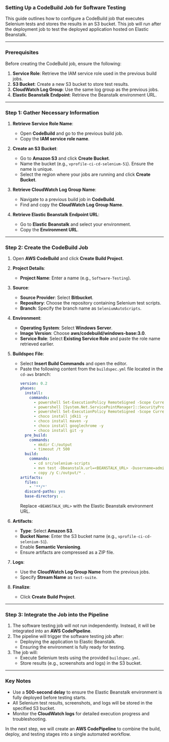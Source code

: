 ### **Setting Up a CodeBuild Job for Software Testing**

This guide outlines how to configure a CodeBuild job that executes Selenium tests and stores the results in an S3 bucket. This job will run after the deployment job to test the deployed application hosted on Elastic Beanstalk.

---

### **Prerequisites**
Before creating the CodeBuild job, ensure the following:
1. **Service Role**: Retrieve the IAM service role used in the previous build jobs.
2. **S3 Bucket**: Create a new S3 bucket to store test results.
3. **CloudWatch Log Group**: Use the same log group as the previous jobs.
4. **Elastic Beanstalk Endpoint**: Retrieve the Beanstalk environment URL.

---

### **Step 1: Gather Necessary Information**
1. **Retrieve Service Role Name**:
   - Open **CodeBuild** and go to the previous build job.
   - Copy the **IAM service role name**.

2. **Create an S3 Bucket**:
   - Go to **Amazon S3** and click **Create Bucket**.
   - Name the bucket (e.g., `vprofile-ci-cd-selenium-51`). Ensure the name is unique.
   - Select the region where your jobs are running and click **Create Bucket**.

3. **Retrieve CloudWatch Log Group Name**:
   - Navigate to a previous build job in **CodeBuild**.
   - Find and copy the **CloudWatch Log Group Name**.

4. **Retrieve Elastic Beanstalk Endpoint URL**:
   - Go to **Elastic Beanstalk** and select your environment.
   - Copy the **Environment URL**.

---

### **Step 2: Create the CodeBuild Job**
1. Open **AWS CodeBuild** and click **Create Build Project**.

2. **Project Details**:
   - **Project Name**: Enter a name (e.g., `Software-Testing`).

3. **Source**:
   - **Source Provider**: Select **Bitbucket**.
   - **Repository**: Choose the repository containing Selenium test scripts.
   - **Branch**: Specify the branch name as `SeleniumAutoScripts`.

4. **Environment**:
   - **Operating System**: Select **Windows Server**.
   - **Image Version**: Choose **aws/codebuild/windows-base:3.0**.
   - **Service Role**: Select **Existing Service Role** and paste the role name retrieved earlier.

5. **Buildspec File**:
   - Select **Insert Build Commands** and open the editor.
   - Paste the following content from the `buildspec.yml` file located in the `cd-aws` branch:
     ```yaml
     version: 0.2
     phases:
       install:
         commands:
           - powershell Set-ExecutionPolicy RemoteSigned -Scope CurrentUser
           - powershell [System.Net.ServicePointManager]::SecurityProtocol = [System.Net.SecurityProtocolType]::Tls12
           - powershell Set-ExecutionPolicy RemoteSigned -Scope CurrentUser
           - choco install jdk11 -y
           - choco install maven -y
           - choco install googlechrome -y
           - choco install git -y
       pre_build:
         commands:
           - mkdir C:/output
           - timeout /t 500
       build:
         commands:
           - cd src/selenium-scripts
           - mvn test -Dbeanstalk.url=<BEANSTALK_URL> -Dusername=admin -Dpassword=admin123
           - copy /y C:/output/* .
     artifacts:
       files:
         - '**/*'
       discard-paths: yes
       base-directory: .
     ```
     Replace `<BEANSTALK_URL>` with the Elastic Beanstalk environment URL.

6. **Artifacts**:
   - **Type**: Select **Amazon S3**.
   - **Bucket Name**: Enter the S3 bucket name (e.g., `vprofile-ci-cd-selenium-51`).
   - Enable **Semantic Versioning**.
   - Ensure artifacts are compressed as a ZIP file.

7. **Logs**:
   - Use the **CloudWatch Log Group Name** from the previous jobs.
   - Specify **Stream Name** as `test-suite`.

8. **Finalize**:
   - Click **Create Build Project**.

---

### **Step 3: Integrate the Job into the Pipeline**
1. The software testing job will not run independently. Instead, it will be integrated into an **AWS CodePipeline**.
2. The pipeline will trigger the software testing job after:
   - Deploying the application to Elastic Beanstalk.
   - Ensuring the environment is fully ready for testing.
3. The job will:
   - Execute Selenium tests using the provided `buildspec.yml`.
   - Store results (e.g., screenshots and logs) in the S3 bucket.

---

### **Key Notes**
- Use a **500-second delay** to ensure the Elastic Beanstalk environment is fully deployed before testing starts.
- All Selenium test results, screenshots, and logs will be stored in the specified S3 bucket.
- Monitor the **CloudWatch logs** for detailed execution progress and troubleshooting.

In the next step, we will create an **AWS CodePipeline** to combine the build, deploy, and testing stages into a single automated workflow.
